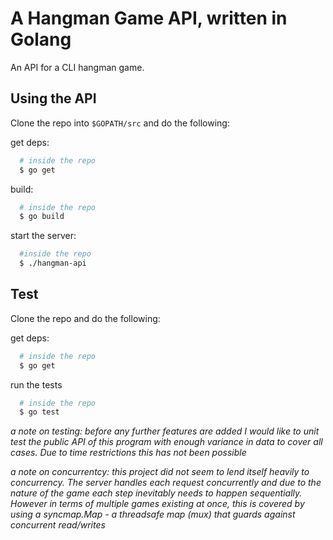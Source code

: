 # A Hangman Game API, written in Golang

An API for a CLI hangman game.

## Using the API

Clone the repo into `$GOPATH/src` and do the following:

get deps:
```bash
  # inside the repo
  $ go get 
```
build:
```bash
  # inside the repo
  $ go build
```

start the server:
```bash
  #inside the repo
  $ ./hangman-api
```

## Test

Clone the repo and do the following:

get deps:
```bash
  # inside the repo
  $ go get 
```

run the tests
```bash
  # inside the repo
  $ go test 
```
*a note on testing: before any further features are added I would like to unit test the public API of this program with enough variance in data to cover all cases. Due to time restrictions this has not been possible*

*a note on concurrentcy: this project did not seem to lend itself heavily to concurrency. The server handles each request concurrently and due to the nature of the game each step inevitably needs to happen sequentially. However in terms of multiple games existing at once, this is covered by using a syncmap.Map - a threadsafe map (mux) that guards against concurrent read/writes*
